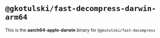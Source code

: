 # `@gkotulski/fast-decompress-darwin-arm64`

This is the **aarch64-apple-darwin** binary for `@gkotulski/fast-decompress`
